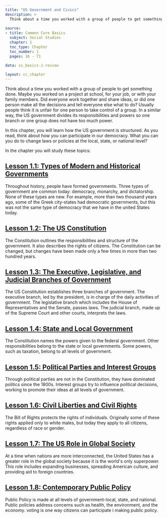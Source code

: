 ```yaml
---
title: "US Government and Civics"
description: >
  Think about a time you worked with a group of people to get something done. Maybe you worked on a project at school, for your job, or with your family members. Did everyone work together and share ideas, or did one person make all the decisions and tell everyone else what to do?Usually people think it is unfair for one person to take control of a group. In a similar way, the US government divides its responsibilities and powers so one branch or one group does not have too much power.
  
source:
- title: Common Core Basics
  subject: Social Studies
  chapter: 1
  toc_type: Chapter
  toc_number: 1
  pages: 16 - 71
  
data: ss_basics-1-review

layout: cc_chapter
---
```

Think about a time you worked with a group of people to get something done. Maybe you worked on a project at school, for your job, or with your family members. Did everyone work together and share ideas, or did one person make all the decisions and tell everyone else what to do? Usually people think it is unfair for one person to take control of a group. In a similar way, the US government divides its responsibilities and powers so one branch or one group does not have too much power.

In this chapter, you will learn how the US government is structured. As you read, think about how you can participate in our democracy. What you can you do to change laws or policies at the local, state, or national level?

In the chapter you will study these topics:

## [Lesson 1.1: Types of Modern and Historical Governments](lesson_1.1)

Throughout history, people have formed governments. Three types of government are common today: democracy, monarchy, and dictatorship. None of these types are new. For example, more than two thousand years ago, some of the Greek city-states had democratic governments, but this was not the same type of democracy that we have in the united States today.

## [Lesson 1.2: The US Constitution](lesson_1.2)

The Constitution outlines the responsibilities and structure of the government. It also describes the rights of citizens. The Constitution can be changed, but changes have been made only a few times in more than two hundred years.

## [Lesson 1.3: The Executive, Legislative, and Judicial Branches of Government](lesson_1.3)

The US Constitution establishes three branches of government. The executive branch, led by the president, is in charge of the daily activities of government. The legislative branch which includes the House of Representatives and the Senate, passes laws. The judicial branch, made up of the Supreme Court and other courts, interprets the laws.

## [Lesson 1.4: State and Local Government](lesson_1.4)

The Constitution names the powers given to the federal government. Other responsibilities belong to the state or local governments. Some powers, such as taxation, belong to all levels of government.

## [Lesson 1.5: Political Parties and Interest Groups](lesson_1.5)

Through political parties are not in the Constitution, they have dominated politics since the 1800s. Interest groups try to influence political decisions, working to promote their ideas at all levels of government.

## [Lesson 1.6: Civil Liberties and Civil Rights](lesson_1.6)

The Bill of Rights protects the rights of individuals. Originally some of these rights applied only to white males, but today they apply to all citizens, regardless of race or gender.

## [Lesson 1.7: The US Role in Global Society](lesson_1.7)

At a time when nations are more interconnected, the United States has a greater role in the global society because it is the world's only superpower. This role includes expanding businesses, spreading American culture, and providing aid to foreign countries.

## [Lesson 1.8: Contemporary Public Policy](lesson_1.8)

Public Policy is made at all levels of government-local, state, and national. Public policies address concerns such as health, the environment, and the economy. voting is one way citizens can participate i making public policy.